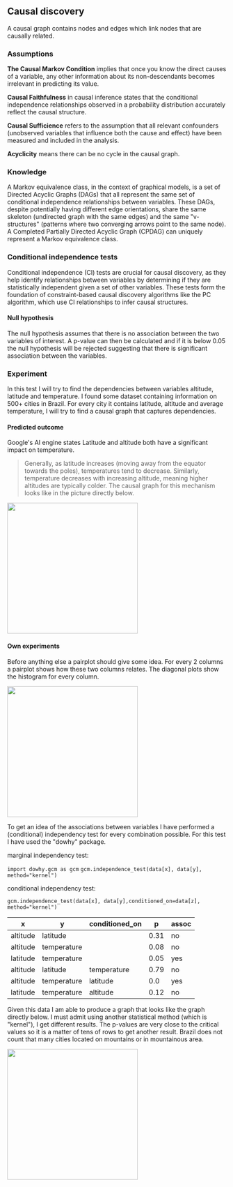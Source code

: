 ## Causal discovery

A causal graph contains nodes and edges which link nodes that are causally related.

### Assumptions

**The Causal Markov Condition** implies that once you know the direct causes of a variable, any other information about its non-descendants becomes irrelevant in predicting its value. 

**Causal Faithfulness** in causal inference states that the conditional independence relationships observed in a probability distribution accurately reflect the causal structure.

**Causal Sufficience** refers to the assumption that all relevant confounders (unobserved variables that influence both the cause and effect) have been measured and included in the analysis.

**Acyclicity** means there can be no cycle in the causal graph.

### Knowledge
A Markov equivalence class, in the context of graphical models, is a set of Directed Acyclic Graphs (DAGs) that all represent the same set of conditional independence relationships between variables. These DAGs, despite potentially having different edge orientations, share the same skeleton (undirected graph with the same edges) and the same "v-structures" (patterns where two converging arrows point to the same node). A Completed Partially Directed Acyclic Graph (CPDAG) can uniquely represent a Markov equivalence class. 

### Conditional independence tests

Conditional independence (CI) tests are crucial for causal discovery, as they help identify relationships between variables by determining if they are statistically independent given a set of other variables. These tests form the foundation of constraint-based causal discovery algorithms like the PC algorithm, which use CI relationships to infer causal structures.

#### Null hypothesis
The null hypothesis assumes that there is no association between the two variables of interest. A p-value can then be calculated and if it is below 0.05 the null hypothesis will be rejected suggesting that there is significant association between the variables.

### Experiment
In this test I will try to find the dependencies between variables altitude, latitude and temperature. I found some dataset containing information on  500+ cities in Brazil. For every city it contains latitude, altitude and average temperature, I will try to find a causal graph that captures dependencies.
#### Predicted outcome
Google's AI engine states Latitude and altitude both have a significant impact on temperature. 
> Generally, as latitude increases (moving away from the equator towards the poles), temperatures tend to decrease. Similarly, temperature decreases with increasing altitude, meaning higher altitudes are typically colder. The causal graph for this mechanism looks like in the picture directly below.

<image src="https://github.com/user-attachments/assets/d5c66b5a-13eb-4f7a-a286-29041d2c9788" width="300"/>

#### Own experiments
Before anything else a pairplot should give some idea. For every 2 columns a pairplot shows how these two columns relates. The diagonal plots show the histogram for every column.

<image src="https://github.com/user-attachments/assets/697f9530-03ad-4b9a-8ad0-cb0b7750e02b" width="300"/>

To get an idea of the associations between variables I have performed a (conditional) independency test for every combination possible. For this test I have used the "dowhy" package.

marginal independency test:

`import dowhy.gcm as gcm`
`gcm.independence_test(data[x], data[y], method="kernel")`

conditional independency test:

`gcm.independence_test(data[x], data[y],conditioned_on=data[z], method="kernel")`

| x  | y  | conditioned_on  | p  | assoc  |
|---|---|---|---|---|
| altitude  | latitude  |   | 0.31  | no  |
| altitude  | temperature  |   | 0.08  | no  |
| latitude  | temperature  |   | 0.05  | yes  |
| altitude  | latitude  | temperature  | 0.79  | no  |
| altitude  | temperature  | latitude  | 0.0   | yes  |
| latitude  | temperature  | altitude  | 0.12  | no  |

Given this data I am able to produce a graph that looks like the graph directly below. I must admit using another statistical method (which is "kernel"), I get different results. The p-values are very close to the critical values so it is a matter of tens of rows to get another result. Brazil does not count that many cities located on mountains or in mountainous area.

<image src="https://github.com/user-attachments/assets/00cc9978-1c3b-4c20-bf18-a7518b5d1f59" width="300"/>






